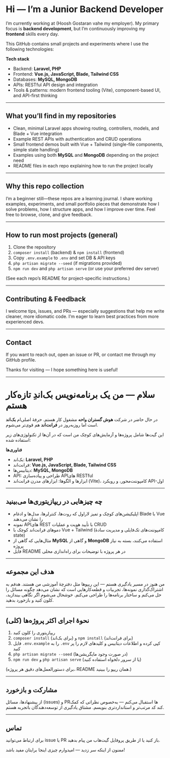 # Hi — I’m a Junior Backend Developer

I’m currently working at  (Hoosh Gostaran vahe my employer).
My primary focus is **backend development**, but I’m continuously improving my **frontend** skills every day.

This GitHub contains small projects and experiments where I use the following technologies:

**Tech stack**

* Backend: **Laravel, PHP**
* Frontend: **Vue.js, JavaScript, Blade, Tailwind CSS**
* Databases: **MySQL, MongoDB**
* APIs: RESTful API design and integration
* Tools & patterns: modern frontend tooling (Vite), component-based UI, and API-first thinking

---

## What you’ll find in my repositories

* Clean, minimal Laravel apps showing routing, controllers, models, and Blade + Vue integration
* Example REST APIs with authentication and CRUD operations
* Small frontend demos built with Vue + Tailwind (single-file components, simple state handling)
* Examples using both **MySQL** and **MongoDB** depending on the project need
* README files in each repo explaining how to run the project locally

---

## Why this repo collection

I’m a beginner still—these repos are a learning journal. I share working examples, experiments, and small portfolio pieces that demonstrate how I solve problems, how I structure apps, and how I improve over time. Feel free to browse, clone, and give feedback.

---

## How to run most projects (general)

1. Clone the repository
2. `composer install` (backend) & `npm install` (frontend)
3. Copy `.env.example` to `.env` and set DB & API keys
4. `php artisan migrate --seed` (if migrations provided)
5. `npm run dev` and `php artisan serve` (or use your preferred dev server)

(See each repo’s README for project-specific instructions.)

---

## Contributing & Feedback

I welcome tips, issues, and PRs — especially suggestions that help me write cleaner, more idiomatic code. I’m eager to learn best practices from more experienced devs.

---

## Contact

If you want to reach out, open an issue or PR, or contact me through my GitHub profile.

Thanks for visiting — I hope something here is useful!

---

# سلام — من یک برنامه‌نویس بک‌اندِ تازه‌کار هستم

در حال حاضر در شرکت **هوش گستران واحه** مشغول کار هستم.
حرفهٔ اصلی‌ام **بک‌اند** است اما روزبه‌روز در **فرانت‌اند** هم قوی‌تر می‌شوم.

این گیت‌ها شامل پروژه‌ها و آزمایش‌های کوچک من است که در آن‌ها از تکنولوژی‌های زیر استفاده شده:

**فناوری‌ها**

* بک‌اند: **Laravel, PHP**
* فرانت‌اند: **Vue.js, JavaScript, Blade, Tailwind CSS**
* دیتابیس‌ها: **MySQL, MongoDB**
* API: طراحی و پیاده‌سازی APIهای RESTful
* ابزارها و الگوها: ابزارهای مدرن فرانت‌اند (Vite)، کامپوننت‌محور، و رویکرد API-اول

---

## چه چیزهایی در ریپازیتوری‌ها می‌بینید

* اپلیکیشن‌های کوچک و تمیز لاراول که روت‌ها، کنترلرها، مدل‌ها و ادغام Blade با Vue را نشان می‌دهند
* نمونه APIهای REST با تأیید هویت و عملیات CRUD
* دموهای فرانت‌اند کوچک با Vue + Tailwind (کامپوننت‌های تک‌فایلی و مدیریت سادهٔ state)
* مثال‌هایی که گاهی از **MySQL** و گاهی از **MongoDB** استفاده می‌کنند، بسته به نیاز پروژه
* فایل README در هر پروژه با توضیحات برای راه‌اندازی محلی

---

## هدف این مجموعه

من هنوز در مسیر یادگیری هستم — این ریپوها مثل دفترچهٔ آموزشی من هستند. هدفم به اشتراک‌گذاری نمونه‌ها، تجربیات و قطعه‌کارهایی است که نشان می‌دهد چگونه مسائل را حل می‌کنم و ساختار برنامه‌ها را طراحی می‌کنم. خوشحال می‌شوم اگر نگاهی بیندازید، کلون کنید و بازخورد بدهید.

---

## نحوهٔ اجرای اکثر پروژه‌ها (کلی)

1. ریپازیتوری را کلون کنید
2. `composer install` (برای بک‌اند) و `npm install` (برای فرانت‌اند)
3. فایل `.env.example` را به `.env` کپی کرده و اطلاعات دیتابیس و کلیدهای لازم را پر کنید
4. `php artisan migrate --seed` (در صورت وجود مایگریشن‌ها)
5. `npm run dev` و `php artisan serve` (یا از سرور دلخواه استفاده کنید)

(برای دستورالعمل‌های دقیق هر پروژه، README همان ریپو را ببینید.)

---

## مشارکت و بازخورد

از پیشنهادها، مسائل (issues) و PRها استقبال می‌کنم — به‌خصوص نظراتی که کمک کند کد مرتب‌تر و استانداردتری بنویسم. مشتاق یادگیری از توسعه‌دهندگان باتجربه هستم.

---

## تماس

برای ارتباط می‌توانید issue یا PR باز کنید یا از طریق پروفایل گیت‌هاب من پیام بدهید.

ممنون از اینکه سر زدید — امیدوارم چیزی اینجا برایتان مفید باشد!
